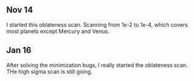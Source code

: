 ## Nov 14

I started this oblateness scan. Scanning from 1e-2 to 1e-4, which covers most planets except Mercury and Venus.

## Jan 16

After solving the minimization bugs, I really started the oblateness scan. THe high sigma scan is still going.